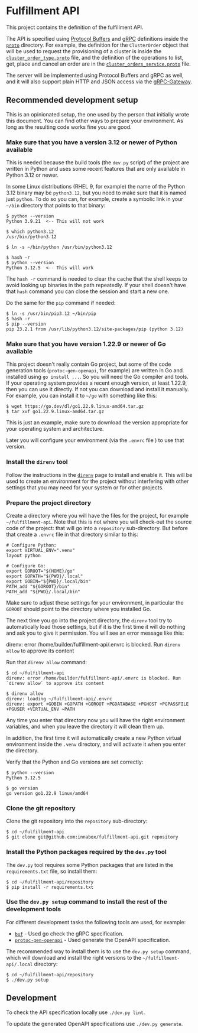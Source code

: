 # Fulfillment API

This project contains the definition of the fulfillment API.

The API is specified using [Protocol Buffers](https://protobuf.dev) and [gRPC](https://grpc.io) definitions inside the
[`proto`](proto/fulfillment/v1) directory. For example, the definition for the `ClusterOrder` object that will be used to
request the provisioning of a cluster is inside the
[`cluster_order_type.proto`](proto/fulfillment/v1/cluster_order_type.proto) file, and the definition of the operations to
list, get, place and cancel an order are in the
[`cluster_orders_service.proto`](proto/fulfillment/v1/cluster_orders_service.proto) file.

The server will be implemented using Protocol Buffers and gRPC as well, and it will also support plain HTTP and JSON
access via the [gRPC-Gateway](https://grpc-ecosystem.github.io/grpc-gateway).

## Recommended development setup

This is an opinionated setup, the one used by the person that initially wrote this document. You can find other ways
to prepare your environment. As long as the resulting code works fine you are good.

### Make sure that you have a version 3.12 or newer of Python available

This is needed because the build tools (the `dev.py` script) of the project are written in Python and uses some recent
features that are only available in Python 3.12 or newer.

In some Linux distributions (RHEL 9, for example) the name of the Python 3.12 binary may be `python3.12`, but you need
to make sure that it is named just `python`. To do so you can, for example, create a symbolic link in your `~/bin`
directory that points to that binary:

    $ python --version
    Python 3.9.21  <-- This will not work

    $ which python3.12
    /usr/bin/python3.12

    $ ln -s ~/bin/python /usr/bin/python3.12

    $ hash -r
    $ python --version
    Python 3.12.5  <-- This will work

The `hash -r` command is needed to clear the cache that the shell keeps to avoid looking up binaries in the path
repeatedly. If your shell doesn't have that `hash` command you can close the session and start a new one.

Do the same for the `pip` command if needed:

    $ ln -s /usr/bin/pip3.12 ~/bin/pip
    $ hash -r
    $ pip --version
    pip 23.2.1 from /usr/lib/python3.12/site-packages/pip (python 3.12)

### Make sure that you have version 1.22.9 or newer of Go available

This project doesn't really contain Go project, but some of the code generation tools (`protoc-gen-openapi`, for
example) are written in Go and installed using `go install ...`. So you will need the Go compiler and tools. If your
operating system provides a recent enough version, at least 1.22.9, then you can use it directly. If not you can
download and install it manually. For example, you can install it to `~/go` with something like this:

    $ wget https://go.dev/dl/go1.22.9.linux-amd64.tar.gz
    $ tar xvf go1.22.9.linux-amd64.tar.gz

This is just an example, make sure to download the version appropriate for your operating system and architecture.

Later you will configure your environment (via the `.envrc` file ) to use that version.

### Install the `direnv` tool

Follow the instructions in the [`direnv`](https://direnv.net) page to install and enable it. This will be used to create
an environment for the project without interfering with other settings that you may need for your system or for other
projects.

### Prepare the project directory

Create a directory where you will have the files for the project, for example `~/fulfillment-api`. Note that this is
not where you will check-out the source code of the project: that will go into a `repository` sub-directory. But before
that create a `.envrc` file in that directory similar to this:

```shell
# Configure Python:
export VIRTUAL_ENV=".venv"
layout python

# Configure Go:
export GOROOT="${HOME}/go"
export GOPATH="${PWD}/.local"
export GOBIN="${PWD}/.local/bin"
PATH_add "${GOROOT}/bin"
PATH_add "${PWD}/.local/bin"
```

Make sure to adjust these settings for your environment, in particular the `GOROOT` should point to the directory
where you installed Go.

The next time you go into the project directory, the `direnv` tool try to automatically load those settings, but if it
is the first time it will do nothing and ask you to give it permission. You will see an error message like this:

   direnv: error /home/builder/fulfillment-api/.envrc is blocked. Run `direnv allow` to approve its content

Run that `direnv allow` command:

    $ cd ~/fulfillment-api
    direnv: error /home/builder/fulfillment-api/.envrc is blocked. Run `direnv allow` to approve its content

    $ direnv allow
    direnv: loading ~/fulfillment-api/.envrc
    direnv: export +GOBIN +GOPATH +GOROOT +PGDATABASE +PGHOST +PGPASSFILE +PGUSER +VIRTUAL_ENV ~PATH

Any time you enter that directory now you will have the right environment variables, and when you leave the directory it
will clean them up.

In addition, the first time it will automatically create a new Python virtual environment inside the `.venv` directory,
and will activate it when you enter the directory.

Verify that the Python and Go versions are set correctly:

    $ python --version
    Python 3.12.5

    $ go version
    go version go1.22.9 linux/amd64

### Clone the git repository

Clone the git repository into the `repository` sub-directory:

    $ cd ~/fulfillment-api
    $ git clone git@github.com:innabox/fulfillment-api.git repository

### Install the Python packages required by the `dev.py` tool

The `dev.py` tool requires some Python packages that are listed in the `requirements.txt` file, so install them:

    $ cd ~/fulfillment-api/repository
    $ pip install -r requirements.txt

### Use the `dev.py setup` command to install the rest of the development tools

For different development tasks the following tools are used, for example:

- [`buf`](https://buf.build) - Used go check the gRPC specification.
- [`protoc-gen-openapi`](https://github.com/grpc-ecosystem/grpc-gateway) - Used generate the OpenAPI specification.

The recommended way to install them is to use the `dev.py setup` command, which will download and install the right
versions to the `~/fulfillment-api/.local` directory:

    $ cd ~/fulfillment-api/repository
    $ ./dev.py setup

## Development

To check the API specification locally use `./dev.py lint`.

To update the generated OpenAPI specifications use `./dev.py generate`.

